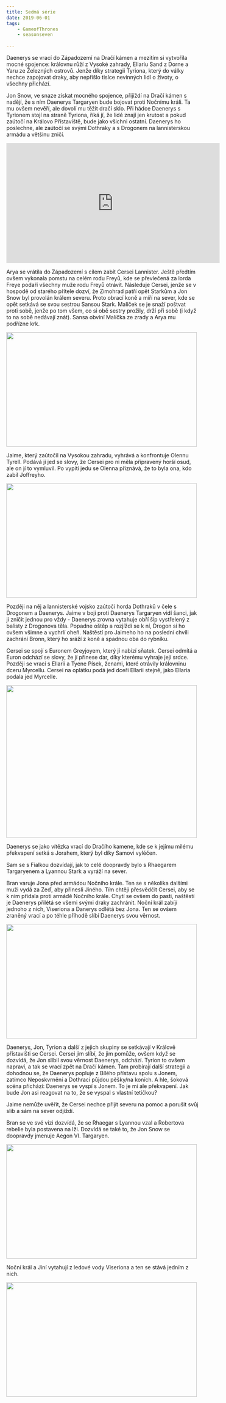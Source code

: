 ```yaml
---
title: Sedmá série
date: 2019-06-01
tags: 
    - GameofThrones
    - seasonseven
   
---
```



Daenerys se vrací do Západozemí na Dračí kámen a mezitím si vytvořila mocné spojence: královnu růží z Vysoké zahrady, Ellariu
Sand z Dorne a Yaru ze Železných ostrovů. Jenže díky strategii Tyriona, který do války nechce zapojovat draky, aby nepřišlo
tisíce nevinných lidí o životy, o všechny přichází. 

Jon Snow, ve snaze získat mocného spojence, přijíždí na Dračí kámen s nadějí, že s ním Daenerys Targaryen bude bojovat proti Nočnímu králi.
Ta mu ovšem nevěří, ale dovolí mu těžit dračí sklo. Při hádce Daenerys s Tyrionem stojí na straně Tyriona, říká jí, že lidé
znají jen krutost a pokud zaútočí na Královo Přístaviště, bude jako všichni ostatní. Daenerys ho poslechne, ale zaútočí se
svými Dothraky a s Drogonem na lannisterskou armádu a většinu zničí.

<iframe width="560" height="315" src="https://www.youtube.com/embed/smHnpDfDt7U" frameborder="0" allow="accelerometer; autoplay;
encrypted-media; gyroscope; picture-in-picture" allowfullscreen></iframe>

Arya se vrátila do Západozemí s cílem zabít Cersei Lannister. Ještě předtím ovšem vykonala pomstu na celém rodu Freyů, kde se 
převlečená za lorda Freye podaří všechny muže rodu Freyů otrávit. Následuje Cersei, jenže se v hospodě od starého přítele dozví, že Zimohrad patří opět Starkům a Jon Snow byl provolán králem severu. Proto obrací koně a míří na sever, kde se opět setkává
se svou sestrou Sansou Stark. Malíček se je snaží poštvat proti sobě, jenže po tom všem, co si obě sestry prožily, drží při 
sobě (i když to na sobě nedávají znát). Sansa obviní Malíčka ze zrady a Arya mu podřízne krk.

<img src="https://is.muni.cz/auth/www/489318/littlefinger.gif" width="500" height="300">

Jaime, který zaútočil na Vysokou zahradu, vyhrává a konfrontuje Olennu Tyrell. Podává jí jed se slovy, že Cersei pro ni měla
připravený horší osud, ale on jí to vymluvil. Po vypití jedu se Olenna přiznává, že to byla ona, kdo zabil Joffreyho.

<img src="https://is.muni.cz/auth/www/489318/olenna.png" width="500" height="300">


Později na něj a lannisterské vojsko zaútočí horda Dothraků v čele s Drogonem a Daenerys. Jaime v boji proti Daenerys Targaryen 
vidí šanci, jak ji zničit jednou pro vždy - Daenerys zrovna vytahuje obří šíp vystřelený z balisty z Drogonova těla. 
Popadne oštěp a rozjíždí se k ní, Drogon si ho ovšem všimne a vychrlí oheň. Naštěstí pro Jaimeho ho na poslední chvíli 
zachrání Bronn, který ho sráží z koně a spadnou oba do rybníku.

Cersei se spojí s Euronem Greyjoyem, který jí nabízí sňatek. Cersei odmítá a Euron odchází se slovy, že jí přinese 
dar, díky kterému vyhraje její srdce. Později se vrací s Ellarií a Tyene Písek, ženami, které otrávily královninu dceru 
Myrcellu. Cersei na oplátku podá jed dceři Ellarii stejně, jako Ellaria podala jed Myrcelle.

<img src="https://is.muni.cz/auth/www/489318/meme.jpg" width="500" height="400">

Daenerys se jako vítězka vrací do Dračího kamene, kde se k jejímu milému překvapení setká s Jorahem, který byl díky Samovi vyléčen. 

Sam se s Fialkou dozvídají, jak to celé doopravdy bylo s Rhaegarem Targaryenem a Lyannou Stark a vyráží na sever.

Bran varuje Jona před armádou Nočního krále. Ten se s několika dalšími muži vydá za Zeď, aby přinesli Jiného. 
Tím chtějí přesvědčit Cersei, aby se k nim přidala proti armádě Nočního krále. Chytí se ovšem do pasti, naštěstí je Daenerys 
přilétá se všemi svými draky zachránit. Noční král zabíjí jednoho z nich, Viseriona a Danerys odlétá bez Jona.
Ten se ovšem zraněný vrací a po téhle příhodě slíbí Daenerys svou věrnost. 

<img src="https://is.muni.cz/auth/www/489318/Viserion.jpg" width="500" height="300">

Daenerys, Jon, Tyrion a další z jejich skupiny se setkávají v Králově přístavišti se Cersei. 
Cersei jim slíbí, že jim pomůže, ovšem když se dozvídá, že Jon slíbil svou věrnost Daenerys, odchází. 
Tyrion to ovšem napraví, a tak se vrací zpět na Dračí kámen. Tam probírají další strategii a dohodnou se, že Daenerys 
popluje z Bílého přístavu spolu s Jonem, zatímco Neposkvrnění a Dothraci půjdou pěšky/na koních. A hle, šoková scéna 
přichází: Daenerys se vyspí s Jonem. To je mi ale překvapení. Jak bude Jon asi reagovat na to, že se vyspal s vlastní tetičkou? 

Jaime nemůže uvěřit, že Cersei nechce přijít severu na pomoc a porušit svůj slib a sám na sever odjíždí. 

Bran se ve své vizi dozvídá, že se Rhaegar s Lyannou vzal a Robertova rebelie byla postavena na lži.
Dozvídá se také to, že Jon Snow se doopravdy jmenuje Aegon VI. Targaryen. 

<img src="https://is.muni.cz/auth/www/489318/Rhaegar_a_Lyanna.jpg" width="500" height="300">

Noční král a Jiní vytahují z ledové vody Viseriona a ten se stává jedním z nich. 

<img src="https://is.muni.cz/auth/www/489318/deadviserion" width="500" height="300">
